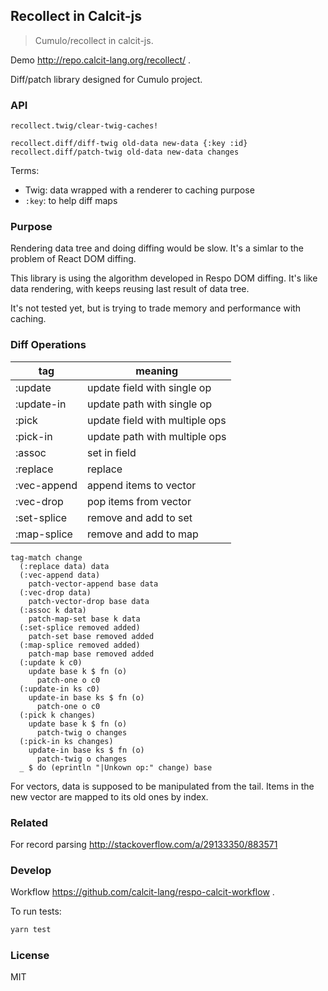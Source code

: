 ## Recollect in Calcit-js

> Cumulo/recollect in calcit-js.

Demo http://repo.calcit-lang.org/recollect/ .

Diff/patch library designed for Cumulo project.

### API

```cirru
recollect.twig/clear-twig-caches!

recollect.diff/diff-twig old-data new-data {:key :id}
recollect.diff/patch-twig old-data new-data changes
```

Terms:

- Twig: data wrapped with a renderer to caching purpose
- `:key`: to help diff maps

### Purpose

Rendering data tree and doing diffing would be slow.
It's a simlar to the problem of React DOM diffing.

This library is using the algorithm developed in Respo DOM diffing.
It's like data rendering, with keeps reusing last result of data tree.

It's not tested yet, but is trying to trade memory and performance with caching.

### Diff Operations

| tag         | meaning                        |
| ----------- | ------------------------------ |
| :update     | update field with single op    |
| :update-in  | update path with single op     |
| :pick       | update field with multiple ops |
| :pick-in    | update path with multiple ops  |
| :assoc      | set in field                   |
| :replace    | replace                        |
| :vec-append | append items to vector         |
| :vec-drop   | pop items from vector          |
| :set-splice | remove and add to set          |
| :map-splice | remove and add to map          |

```cirru
tag-match change
  (:replace data) data
  (:vec-append data)
    patch-vector-append base data
  (:vec-drop data)
    patch-vector-drop base data
  (:assoc k data)
    patch-map-set base k data
  (:set-splice removed added)
    patch-set base removed added
  (:map-splice removed added)
    patch-map base removed added
  (:update k c0)
    update base k $ fn (o)
      patch-one o c0
  (:update-in ks c0)
    update-in base ks $ fn (o)
      patch-one o c0
  (:pick k changes)
    update base k $ fn (o)
      patch-twig o changes
  (:pick-in ks changes)
    update-in base ks $ fn (o)
      patch-twig o changes
  _ $ do (eprintln "|Unkown op:" change) base
```

For vectors, data is supposed to be manipulated from the tail.
Items in the new vector are mapped to its old ones by index.

### Related

For record parsing http://stackoverflow.com/a/29133350/883571

### Develop

Workflow https://github.com/calcit-lang/respo-calcit-workflow .

To run tests:

```bash
yarn test
```

### License

MIT
